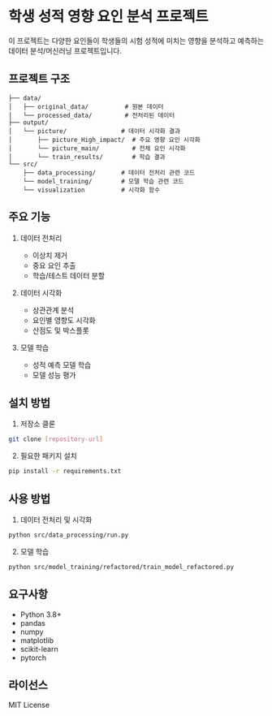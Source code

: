 # 학생 성적 영향 요인 분석 프로젝트

이 프로젝트는 다양한 요인들이 학생들의 시험 성적에 미치는 영향을 분석하고 예측하는 데이터 분석/머신러닝 프로젝트입니다.

## 프로젝트 구조

```
├── data/
│   ├── original_data/          # 원본 데이터
│   └── processed_data/         # 전처리된 데이터
├── output/
│   └── picture/               # 데이터 시각화 결과
│       ├── picture_High_impact/  # 주요 영향 요인 시각화
│       └── picture_main/         # 전체 요인 시각화
│       └── train_results/        # 학습 결과
└── src/
    ├── data_processing/       # 데이터 전처리 관련 코드
    └── model_training/        # 모델 학습 관련 코드
    └── visualization          # 시각화 함수
```

## 주요 기능

1. 데이터 전처리
   - 이상치 제거
   - 중요 요인 추출
   - 학습/테스트 데이터 분할

2. 데이터 시각화
   - 상관관계 분석
   - 요인별 영향도 시각화
   - 산점도 및 박스플롯

3. 모델 학습
   - 성적 예측 모델 학습
   - 모델 성능 평가

## 설치 방법

1. 저장소 클론
```bash
git clone [repository-url]
```

2. 필요한 패키지 설치
```bash
pip install -r requirements.txt
```

## 사용 방법

1. 데이터 전처리 및 시각화
```bash
python src/data_processing/run.py
```

2. 모델 학습
```bash
python src/model_training/refactored/train_model_refactored.py
```

## 요구사항

- Python 3.8+
- pandas
- numpy
- matplotlib
- scikit-learn
- pytorch

## 라이선스

MIT License

